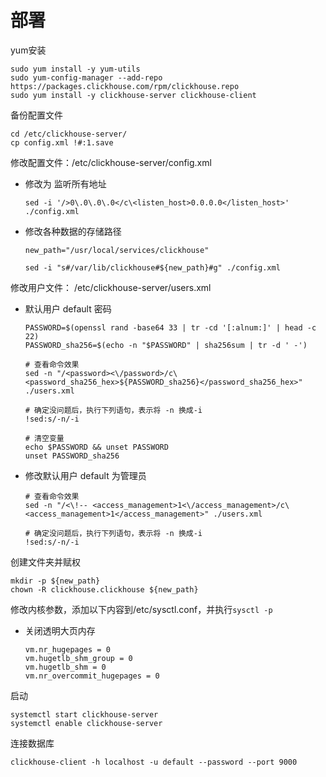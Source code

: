 # 部署

yum安装

```纯文本
sudo yum install -y yum-utils
sudo yum-config-manager --add-repo https://packages.clickhouse.com/rpm/clickhouse.repo
sudo yum install -y clickhouse-server clickhouse-client
```

备份配置文件

```shell
cd /etc/clickhouse-server/
cp config.xml !#:1.save
```

修改配置文件：/etc/clickhouse-server/config.xml

-   修改为 监听所有地址
    ```纯文本
    sed -i '/>0\.0\.0\.0</c\<listen_host>0.0.0.0</listen_host>' ./config.xml
    ```
-   修改各种数据的存储路径
    ```纯文本
    new_path="/usr/local/services/clickhouse"

    sed -i "s#/var/lib/clickhouse#${new_path}#g" ./config.xml
    ```

修改用户文件： /etc/clickhouse-server/users.xml

-   默认用户 default 密码
    ```shell
    PASSWORD=$(openssl rand -base64 33 | tr -cd '[:alnum:]' | head -c 22)
    PASSWORD_sha256=$(echo -n "$PASSWORD" | sha256sum | tr -d ' -')

    # 查看命令效果
    sed -n "/<password><\/password>/c\<password_sha256_hex>${PASSWORD_sha256}</password_sha256_hex>" ./users.xml

    # 确定没问题后，执行下列语句，表示将 -n 换成-i
    !sed:s/-n/-i

    # 清空变量
    echo $PASSWORD && unset PASSWORD
    unset PASSWORD_sha256
    ```
-   修改默认用户 default 为管理员
    ```shell
    # 查看命令效果
    sed -n "/<\!-- <access_management>1<\/access_management>/c\<access_management>1</access_management>" ./users.xml

    # 确定没问题后，执行下列语句，表示将 -n 换成-i
    !sed:s/-n/-i
    ```

创建文件夹并赋权

```纯文本
mkdir -p ${new_path}
chown -R clickhouse.clickhouse ${new_path}
```

修改内核参数，添加以下内容到/etc/sysctl.conf，并执行`sysctl -p`

-   关闭透明大页内存
    ```纯文本
    vm.nr_hugepages = 0
    vm.hugetlb_shm_group = 0
    vm.hugetlb_shm = 0
    vm.nr_overcommit_hugepages = 0
    ```

启动

```纯文本
systemctl start clickhouse-server
systemctl enable clickhouse-server
```

连接数据库

```shell
clickhouse-client -h localhost -u default --password --port 9000
```

